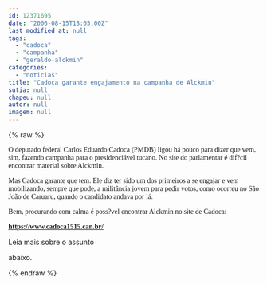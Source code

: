 ```yaml
---
id: 12371695
date: "2006-08-15T18:05:00Z"
last_modified_at: null
tags:
  - "cadoca"
  - "campanha"
  - "geraldo-alckmin"
categories:
  - "noticias"
title: "Cadoca garante engajamento na campanha de Alckmin"
sutia: null
chapeu: null
autor: null
imagem: null
---
```

{% raw %}
<p><P><FONT face=Verdana>O deputado federal Carlos Eduardo Cadoca (PMDB) ligou há pouco para dizer que vem, sim, fazendo campanha para o presidenciável tucano. No site do parlamentar é dif?cil encontrar material sobre Alckmin.</FONT></P></p>
<p><P><FONT face=Verdana>Mas Cadoca garante que tem. Ele diz ter sido um dos primeiros a se engajar e vem mobilizando, sempre que pode, a militância jovem para pedir votos, como ocorreu no São João de Caruaru, quando o candidato andava por lá.</FONT></P></p>
<p><P><FONT face=Verdana>Bem, procurando com calma é poss?vel encontrar Alckmin no site de Cadoca:</FONT></P></p>
<p><P><A href=\"https://www.cadoca1515.can.br/\"><FONT face=Verdana><STRONG>https://www.cadoca1515.can.br/</STRONG></FONT></A></P></p>
<p><P>Leia mais sobre o assunto</p>
<p> abaixo.</P> </p>
{% endraw %}
